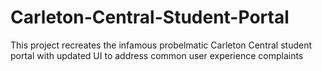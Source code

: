 # Carleton-Central-Student-Portal
 This project recreates the infamous probelmatic Carleton Central student portal with updated UI to address common user experience complaints
